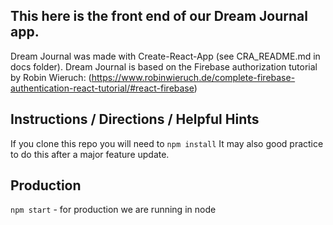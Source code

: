 ## This here is the front end of our Dream Journal app.
Dream Journal was made with Create-React-App (see CRA_README.md in docs folder). Dream Journal is based on the Firebase authorization tutorial by Robin Wieruch: 
(https://www.robinwieruch.de/complete-firebase-authentication-react-tutorial/#react-firebase)

## Instructions / Directions / Helpful Hints
If you clone this repo you will need to `npm install`
It may also good practice to do this after a major feature update.

## Production
`npm start` - for production we are running in node

